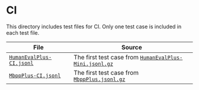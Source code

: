 # CI

This directory includes test files for CI. Only one test case is included in each test file.

| File | Source |
| --- | --- |
| [`HumanEvalPlus-CI.jsonl`](./HumanEvalPlus-CI.jsonl) | The first test case from [`HumanEvalPlus-Mini.jsonl.gz`](https://github.com/evalplus/humanevalplus_release/blob/200defce9e3429d28ca215b6dd061c0f7f31c18b/HumanEvalPlus-Mini.jsonl.gz) |
| [`MbppPlus-CI.jsonl`](./MbppPlus-CI.jsonl) | The first test case from [`MbppPlus.jsonl.gz`](https://github.com/evalplus/mbppplus_release/blob/dadf43da556a00f7bacd71cb154f2932757d9144/MbppPlus.jsonl.gz) |
